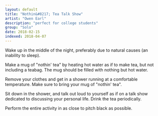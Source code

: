 ```yaml
---
layout: default
title: "Nothin&#8217; Tea Talk Show"
artist: "Owen Earl"
description: "perfect for college students"
group: "Solo"
date: 2018-02-15
indexed: 2018-04-07
---
```

Wake up in the middle of the night, preferably due to natural causes (an inability to sleep).

Make a mug of "nothin' tea" by heating hot water as if to make tea, but not including a teabag. The mug should be filled with nothing but hot water.

Remove your clothes and get in a shower running at a comfortable temperature. Make sure to bring your mug of "nothin' tea".

Sit down in the shower, and talk out loud to yourself as if on a talk show dedicated to discussing your personal life. Drink the tea periodically.

Perform the entire activity in as close to pitch black as possible.
